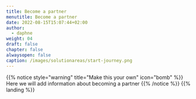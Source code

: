 ```yaml
---
title: Become a partner
menutitle: Become a partner
date: 2022-08-15T15:07:44+02:00
author: 
  - daphne
weight: 04
draft: false
chapter: false
alwaysopen: false
caption: /images/solutionareas/start-journey.png
---
```


{{% notice style="warning" title="Make this your own" icon="bomb" %}}
Here we will add information about becoming a partner
{{% /notice %}}
{{% landing %}}